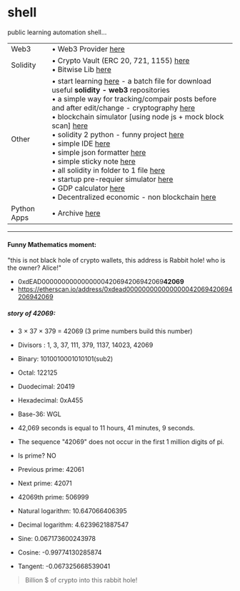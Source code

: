 # shell
public learning automation shell...

|||
| ----   | ---- |
| Web3   | • Web3 Provider [here](https://github.com/mosi-sol/shell/tree/main/Web3Provider) |
| Solidity | • Crypto Vault (ERC 20, 721, 1155) [here](https://github.com/mosi-sol/shell/tree/main/CryptoVault) <br /> •  Bitwise Lib [here](https://github.com/mosi-sol/shell/tree/main/BitwiseLib) |
| Other  | •  start learning [here](https://github.com/mosi-sol/shell/tree/main/start-learning) - a batch file for download useful **solidity - web3** repositories <br /> •  a simple way for tracking/compair posts before and after edit/change - cryptography [here](https://github.com/mosi-sol/shell/tree/main/nodejs-cryptography) <br /> •  blockchain simulator [using node js + mock block scan] [here](https://github.com/mosi-sol/shell/tree/main/Blockchain%20Simulator) <br /> •  solidity 2 python - funny project [here](https://github.com/mosi-sol/shell/tree/main/Translate%20Solidity%202%20python) <br /> •  simple IDE [here](https://github.com/mosi-sol/shell/tree/main/ide) <br /> •  simple json formatter [here](https://github.com/mosi-sol/shell/tree/main/JsonFormatter) <br /> •  simple sticky note [here](https://github.com/mosi-sol/shell/tree/main/sticky%20notes) <br /> •  all solidity in folder to 1 file [here](https://github.com/mosi-sol/shell/tree/main/solidity_files_2_one_file) <br /> •  startup pre-requier simulator [here](https://github.com/mosi-sol/shell/tree/main/StartupSimulator) <br /> •  GDP calculator [here](https://github.com/mosi-sol/shell/tree/main/GDP-calculator) <br /> •  Decentralized economic - non blockchain [here](https://github.com/mosi-sol/shell/tree/main/Decentralized%20Economic%20System%20-%20non%20Blockchain) |
| Python Apps | • Archive [here](https://github.com/mosi-sol/shell/tree/main/PyApps) |

---

#### Funny Mathematics moment:
"this is not black hole of crypto wallets, this address is Rabbit hole! who is the owner? Alice!"
- 0xdEAD0000000000000000420694206942069**42069**
- https://etherscan.io/address/0xdead000000000000000042069420694206942069

##### story of 42069:
- 3 × 37 × 379 = 42069 (3 prime numbers build this number)
- Divisors :   1, 3, 37, 111, 379, 1137, 14023, 42069

- Binary: 1010010001010101(sub2)
- Octal: 122125
- Duodecimal: 20419
- Hexadecimal: 0xA455
- Base-36: WGL

- 42,069 seconds is equal to 11 hours, 41 minutes, 9 seconds.

- The sequence "42069" does not occur in the first 1 million digits of pi.

- Is prime? NO
- Previous prime: 42061
- Next prime: 42071
- 42069th prime: 506999

- Natural logarithm: 10.647066406395
- Decimal logarithm: 4.6239621887547
- Sine: 0.067173600243978
- Cosine: -0.99774130285874
- Tangent: -0.067325668539041

> Billion $ of crypto into this rabbit hole!
